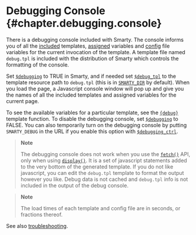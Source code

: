 Debugging Console {#chapter.debugging.console}
=================

There is a debugging console included with Smarty. The console informs
you of all the [included](./language-builtin-functions/language-function-include.md) templates,
[assigned](../programmers/api-functions/api-assign.md) variables and
[config](./language-variables/language-config-variables.md) file variables for the current
invocation of the template. A template file named `debug.tpl` is
included with the distribution of Smarty which controls the formatting
of the console.

Set [`$debugging`](../programmers/api-variables/variable-debugging.md) to TRUE in Smarty, and if needed
set [`$debug_tpl`](../programmers/api-variables/variable-debug-template.md) to the template resource
path to `debug.tpl` (this is in [`SMARTY_DIR`](../programmers/smarty-constants.md) by
default). When you load the page, a Javascript console window will pop
up and give you the names of all the included templates and assigned
variables for the current page.

To see the available variables for a particular template, see the
[`{debug}`](./language-builtin-functions/language-function-debug.md) template function. To disable the
debugging console, set [`$debugging`](../programmers/api-variables/variable-debugging.md) to FALSE. You
can also temporarily turn on the debugging console by putting
`SMARTY_DEBUG` in the URL if you enable this option with
[`$debugging_ctrl`](../programmers/api-variables/variable-debugging-ctrl.md).

> **Note**
>
> The debugging console does not work when you use the
> [`fetch()`](../programmers/api-functions/api-fetch.md) API, only when using
> [`display()`](../programmers/api-functions/api-display.md). It is a set of javascript statements
> added to the very bottom of the generated template. If you do not like
> javascript, you can edit the `debug.tpl` template to format the output
> however you like. Debug data is not cached and `debug.tpl` info is not
> included in the output of the debug console.

> **Note**
>
> The load times of each template and config file are in seconds, or
> fractions thereof.

See also [troubleshooting](../appendixes/troubleshooting.md).
